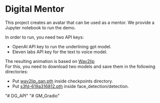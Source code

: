 # Digital Mentor
This project creates an avatar that can be used as a mentor. We provide a Jupyter notebook to run the demo.

In order to run, you need two API keys:
- OpenAI API key to run the underlining gpt model.
- Eleven labs API key for the text to voice model.

The resulting animation is based on [Wav2lip](https://github.com/Mozer/wav2lip)  
For this, you need to download two models and save them in the following directories:
- Put [wav2lip_gan.pth](https://iiitaphyd-my.sharepoint.com/:u:/g/personal/radrabha_m_research_iiit_ac_in/EdjI7bZlgApMqsVoEUUXpLsBxqXbn5z8VTmoxp55YNDcIA?e=n9ljGW) inside checkpoints directory.
- Put [s3fd-619a316812.pth](https://www.dropbox.com/scl/fi/5r5tem8lm9r9j220wqbhk/s3fd-619a316812.pth?rlkey=t6kxmzim1rmiqb529rstn147t&dl=0) inside face_detection/detection.

"# DG_API" 
"# GM_Gradio" 
